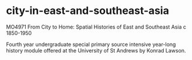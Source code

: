 # city-in-east-and-southeast-asia

MO4971 From City to Home: Spatial Histories of East and Southeast Asia c 1850-1950

Fourth year undergraduate special primary source intensive 
year-long history module offered at the University of St Andrews by Konrad Lawson. 
